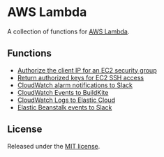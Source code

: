 # AWS Lambda
A collection of functions for [AWS Lambda](https://aws.amazon.com/lambda/).

## Functions
* [Authorize the client IP for an EC2 security group](authorize-ip)
* [Return authorized keys for EC2 SSH access](ssh-authorized-keys)
* [CloudWatch alarm notifications to Slack](cloudwatch-alarm-to-slack)
* [CloudWatch Events to BuildKite](cloudwatch-events-to-buildkite)
* [CloudWatch Logs to Elastic Cloud](cloudwatch-logs-to-elastic-cloud)
* [Elastic Beanstalk events to Slack](elastic-beanstalk-events-to-slack)

## License
Released under the [MIT license](https://opensource.org/licenses/MIT).
